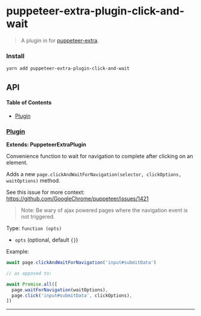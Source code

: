 # puppeteer-extra-plugin-click-and-wait

> A plugin in for [puppeteer-extra](https://github.com/berstend/puppeteer-extra).

### Install

```bash
yarn add puppeteer-extra-plugin-click-and-wait
```

## API

<!-- Generated by documentation.js. Update this documentation by updating the source code. -->

#### Table of Contents

-   [Plugin](#plugin)

### [Plugin](https://github.com/berstend/puppeteer-extra/blob/c67690ac843ae2a230366c2d124c9fcbd3aa8294/packages/puppeteer-extra-plugin-click-and-wait/index.js#L24-L39)

**Extends: PuppeteerExtraPlugin**

Convenience function to wait for navigation to complete after clicking on an element.

Adds a new `page.clickAndWaitForNavigation(selector, clickOptions, waitOptions)` method.

See this issue for more context: <https://github.com/GoogleChrome/puppeteer/issues/1421>

> Note: Be wary of ajax powered pages where the navigation event is not triggered.

Type: `function (opts)`

-   `opts`   (optional, default `{}`)

Example:

```javascript
await page.clickAndWaitForNavigation('input#submitData')

// as opposed to:

await Promise.all([
  page.waitForNavigation(waitOptions),
  page.click('input#submitData', clickOptions),
])
```

* * *
